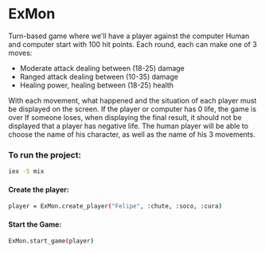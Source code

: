 # ExMon

Turn-based game where we'll have a player against the computer
Human and computer start with 100 hit points.
Each round, each can make one of 3 moves:
- Moderate attack dealing between (18-25) damage
- Ranged attack dealing between (10-35) damage
- Healing power, healing between (18-25) health

With each movement, what happened and the situation of each player must be displayed on the screen.
If the player or computer has 0 life, the game is over
If someone loses, when displaying the final result, it should not be displayed that a player has negative life.
The human player will be able to choose the name of his character, as well as the name of his 3 movements.

### To run the project:

```bash
iex -S mix
```

#### Create the player:
```bash
player = ExMon.create_player("Felipe", :chute, :soco, :cura)
```
#### Start the Game:
```bash
ExMon.start_game(player)
```
